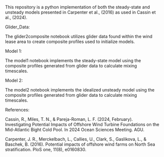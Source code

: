 This repository is a python implementation of both the steady-state and unsteady models presented in Carpenter et al., (2016) as used in Cassin et al., (2024).

Glider_Data:

The glider2composite notebook utilizes glider data found within the wind lease area to create composite profiles used to initialize models.

Model 1:

The model1 notebook implements the steady-state model using the composite profiles generated from glider data to calculate mixing timescales.

Model 2:

The model2 notebook implements the idealized unsteady model using the composite profiles generated from glider data to calculate mixing timescales.

References:

Cassin, R., Miles, T. N., & Pareja-Roman, L. F. (2024, February). Investigating Potential Impacts of Offshore Wind Turbine Foundations on the Mid-Atlantic Bight Cold Pool. In 2024 Ocean Sciences Meeting. AGU.

Carpenter, J. R., Merckelbach, L., Callies, U., Clark, S., Gaslikova, L., & Baschek, B. (2016). Potential impacts of offshore wind farms on North Sea stratification. PloS one, 11(8), e0160830.
